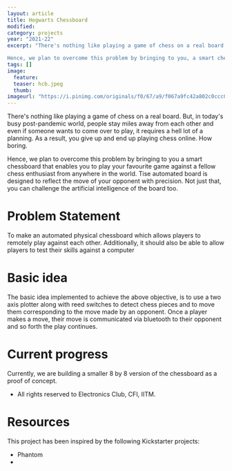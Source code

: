 ```yaml
---
layout: article
title: Hogwarts Chessboard
modified: 
category: projects
year: "2021-22"
excerpt: "There's nothing like playing a game of chess on a real board. But, in today's busy post-pandemic world, people stay miles away from each other and even if someone wants to come over to play, it requires a hell lot of a planning. As a result, you give up and end up playing chess online. How boring.

Hence, we plan to overcome this problem by bringing to you, a smart chessboard that enables you to play your favourite game against a fellow chess enthusiast from anywhere in the world. Tise automated board is designed to reflect the move of your opponent with precision. Not just that, you can challenge the artificial intelligence of the board too."
tags: []
image:
  feature: 
  teaser: hcb.jpeg
  thumb: 
imageurl: "https://i.pinimg.com/originals/f0/67/a9/f067a9fc42a802c0ccc0926fe9b69a80.jpg"
---
```


There's nothing like playing a game of chess on a real board. But, in today's busy post-pandemic world, people stay miles away from each other and even if someone wants to come over to play, it requires a hell lot of a planning. As a result, you give up and end up playing chess online. How boring.

Hence, we plan to overcome this problem by bringing to you a smart chessboard that enables you to play your favourite game against a fellow chess enthusiast from anywhere in the world. Tise automated board is designed to reflect the move of your opponent with precision. Not just that, you can challenge the artificial intelligence of the board too.

# **Problem Statement**

To make an automated physical chessboard which allows players to remotely play against each other. Additionally, it should also be able to allow players to test their skills against a computer

# **Basic idea**

The basic idea implemented to achieve the above objective, is to use a two axis plotter along with reed switches to detect chess pieces and to move them corresponding to the move made by an opponent. Once a player makes a move, their move is communicated via bluetooth to their opponent and so forth the play continues.

# **Current progress**

Currently, we are building a smaller 8 by 8 version of the chessboard as a proof of concept.

* All rights reserved to Electronics Club, CFI, IITM.

# **Resources**
This project has been inspired by the following Kickstarter projects:
* Phantom
* <a href="https://www.chess.com/blog/erik/playing-on-the-automated-chessboard-squareoff" style = "color: white">Square Off</a>
